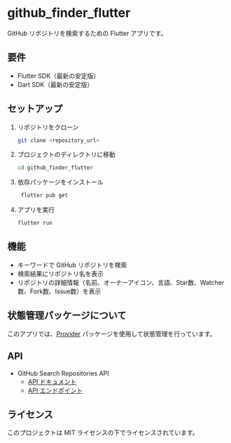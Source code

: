 # github_finder_flutter

GitHub リポジトリを検索するための Flutter アプリです。

## 要件

- Flutter SDK（最新の安定版）
- Dart SDK（最新の安定版）

## セットアップ

1. リポジトリをクローン
   ```bash
   git clone <repository_url>
   ```

2. プロジェクトのディレクトリに移動
   ```bash
   cd github_finder_flutter
   ```

3. 依存パッケージをインストール
   ```bash
    flutter pub get
    ```

4. アプリを実行
    ```bash
    flutter run
    ```

## 機能

- キーワードで GitHub リポジトリを検索
- 検索結果にリポジトリ名を表示
- リポジトリの詳細情報（名前、オーナーアイコン、言語、Star数、Watcher数、Fork数、Issue数）を表示

## 状態管理パッケージについて

このアプリでは、[Provider](https://pub.dev/packages/provider) パッケージを使用して状態管理を行っています。

## API

- GitHub Search Repositories API
  - [API ドキュメント](https://docs.github.com/en/rest/reference/search#search-repositories)
  - [API エンドポイント](https://api.github.com/search/repositories)

## ライセンス

このプロジェクトは MIT ライセンスの下でライセンスされています。
